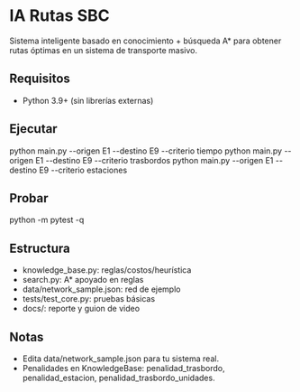 ﻿# IA Rutas SBC

Sistema inteligente basado en conocimiento + búsqueda A* para obtener rutas óptimas en un sistema de transporte masivo.

## Requisitos
- Python 3.9+ (sin librerías externas)

## Ejecutar
python main.py --origen E1 --destino E9 --criterio tiempo
python main.py --origen E1 --destino E9 --criterio trasbordos
python main.py --origen E1 --destino E9 --criterio estaciones

## Probar
python -m pytest -q

## Estructura
- knowledge_base.py: reglas/costos/heurística
- search.py: A* apoyado en reglas
- data/network_sample.json: red de ejemplo
- tests/test_core.py: pruebas básicas
- docs/: reporte y guion de video

## Notas
- Edita data/network_sample.json para tu sistema real.
- Penalidades en KnowledgeBase: penalidad_trasbordo, penalidad_estacion, penalidad_trasbordo_unidades.
